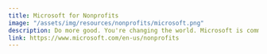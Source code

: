 ```yaml
---
title: Microsoft for Nonprofits
image: "/assets/img/resources/nonprofits/microsoft.png"
description: Do more good. You're changing the world. Microsoft is committed to helping you make a greater impact through delivering technology solutions, partnerships, support and unlocking employee creativity.
link: https://www.microsoft.com/en-us/nonprofits
---
```

